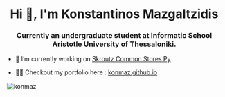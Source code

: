 <h1 align="center">Hi 👋, I'm Konstantinos Mazgaltzidis</h1>
<h3 align="center">Currently an undergraduate student at Informatic School Aristotle University of Thessaloniki.</h3>

- 🔭 I’m currently working on [Skroutz Common Stores Py](https://github.com/konmaz/skroutz-common-stores-py)

- 👨‍💻 Checkout my portfolio here : [konmaz.github.io](http://konmaz.github.io/)

<p>&nbsp;<img align="center" src="https://github-readme-stats.vercel.app/api?username=konmaz&show_icons=true" alt="konmaz" /></p>
